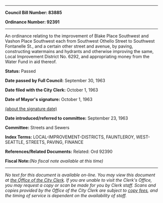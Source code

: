 

********

**Council Bill Number: 83885**
   
**Ordinance Number: 92391**
********

 An ordinance relating to the improvement of Blake Place Southwest and Vashon Place Southwest each from Southwest Othello Street to Southwest Fontanelle St., and a certain other street and avenue, by paving, constructing watermains and hydrants and otherwise improving the same, Local Improvement District No. 6292, and appropriating money from the Water Fund in aid thereof.

**Status:** Passed
   
**Date passed by Full Council:** September 30, 1963
   
**Date filed with the City Clerk:** October 1, 1963
   
**Date of Mayor's signature:** October 1, 1963
   
[(about the signature date)](/~public/approvaldate.htm)
   
   
   
**Date introduced/referred to committee:** September 23, 1963
   
**Committee:** Streets and Sewers
   
   
**Index Terms:** LOCAL-IMPROVEMENT-DISTRICTS, FAUNTLEROY, WEST-SEATTLE, STREETS, PAVING, FINANCE

**References/Related Documents:** Related: Ord 92390

**Fiscal Note:**_(No fiscal note available at this time)_
********

_No text for this document is available on-line. You may view this document at [the Office of the City Clerk](http://www.seattle.gov/leg/clerk/contactUs.htm). If you are unable to visit the Clerk's Office, you may request a copy or scan be made for you by Clerk staff. Scans and copies provided by the Office of the City Clerk are subject to [copy fees](http://clerk.seattle.gov/~public/clerkfees.htm), and the timing of service is dependent on the availability of staff._

